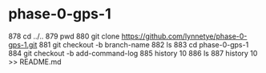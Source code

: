 # phase-0-gps-1
  878  cd ../..
  879  pwd
  880  git clone https://github.com/lynnetye/phase-0-gps-1.git
  881  git checkout -b branch-name 
  882  ls
  883  cd phase-0-gps-1
  884  git checkout -b add-command-log
  885  history 10
  886  ls
  887  history 10 >> README.md
